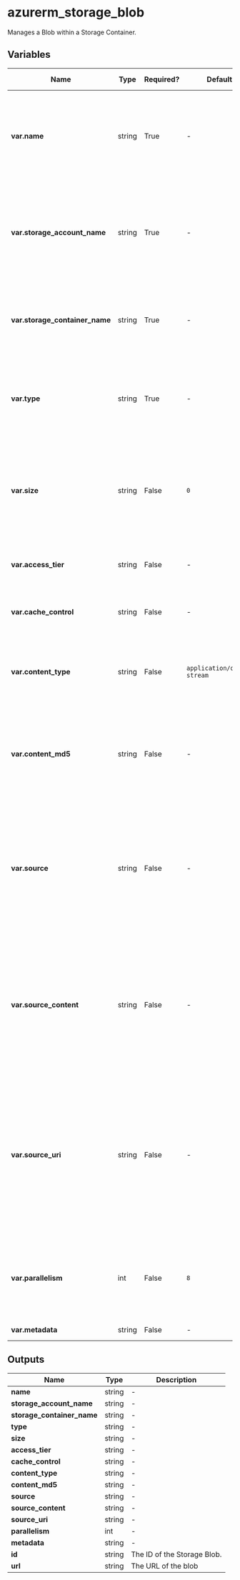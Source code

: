 # azurerm_storage_blob

Manages a Blob within a Storage Container.

## Variables

| Name | Type | Required? |  Default  |  possible values |  Description |
| ---- | ---- | --------- |  ----------- | ----------- | ----------- |
| **var.name** | string | True | -  |  -  |  The name of the storage blob. Must be unique within the storage container the blob is located. Changing this forces a new resource to be created. | 
| **var.storage_account_name** | string | True | -  |  -  |  Specifies the storage account in which to create the storage container. Changing this forces a new resource to be created. Changing this forces a new resource to be created. | 
| **var.storage_container_name** | string | True | -  |  -  |  The name of the storage container in which this blob should be created. Changing this forces a new resource to be created. | 
| **var.type** | string | True | -  |  `Append`, `Block`, `Page`  |  The type of the storage blob to be created. Possible values are `Append`, `Block` or `Page`. Changing this forces a new resource to be created. | 
| **var.size** | string | False | `0`  |  -  |  Used only for `page` blobs to specify the size in bytes of the blob to be created. Must be a multiple of 512. Defaults to `0`. Changing this forces a new resource to be created. | 
| **var.access_tier** | string | False | -  |  `Archive`, `Cool`, `Hot`  |  The access tier of the storage blob. Possible values are `Archive`, `Cool` and `Hot`. | 
| **var.cache_control** | string | False | -  |  -  |  Controls the [cache control header](https://developer.mozilla.org/en-US/docs/Web/HTTP/Headers/Cache-Control) content of the response when blob is requested . | 
| **var.content_type** | string | False | `application/octet-stream`  |  -  |  The content type of the storage blob. Cannot be defined if `source_uri` is defined. Defaults to `application/octet-stream`. | 
| **var.content_md5** | string | False | -  |  -  |  The MD5 sum of the blob contents. Cannot be defined if `source_uri` is defined, or if blob type is Append or Page. Changing this forces a new resource to be created. | 
| **var.source** | string | False | -  |  -  |  An absolute path to a file on the local system. This field cannot be specified for Append blobs and cannot be specified if `source_content` or `source_uri` is specified. Changing this forces a new resource to be created. | 
| **var.source_content** | string | False | -  |  -  |  The content for this blob which should be defined inline. This field can only be specified for Block blobs and cannot be specified if `source` or `source_uri` is specified. Changing this forces a new resource to be created. | 
| **var.source_uri** | string | False | -  |  -  |  The URI of an existing blob, or a file in the Azure File service, to use as the source contents for the blob to be created. Changing this forces a new resource to be created. This field cannot be specified for Append blobs and cannot be specified if `source` or `source_content` is specified. | 
| **var.parallelism** | int | False | `8`  |  -  |  The number of workers per CPU core to run for concurrent uploads. Defaults to `8`. Changing this forces a new resource to be created. | 
| **var.metadata** | string | False | -  |  -  |  A map of custom blob metadata. | 



## Outputs

| Name | Type | Description |
| ---- | ---- | --------- | 
| **name** | string  | - | 
| **storage_account_name** | string  | - | 
| **storage_container_name** | string  | - | 
| **type** | string  | - | 
| **size** | string  | - | 
| **access_tier** | string  | - | 
| **cache_control** | string  | - | 
| **content_type** | string  | - | 
| **content_md5** | string  | - | 
| **source** | string  | - | 
| **source_content** | string  | - | 
| **source_uri** | string  | - | 
| **parallelism** | int  | - | 
| **metadata** | string  | - | 
| **id** | string  | The ID of the Storage Blob. | 
| **url** | string  | The URL of the blob | 